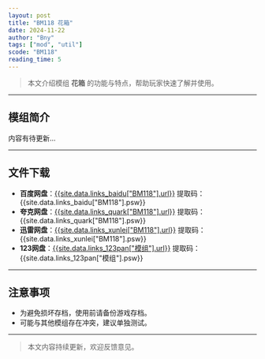 ```yaml
---
layout: post
title: "BM118 花箱"
date: 2024-11-22
author: "Bny"
tags: ["mod", "util"]
scode: "BM118"
reading_time: 5
---
```


> 本文介绍模组 **花箱** 的功能与特点，帮助玩家快速了解并使用。

---

## 模组简介

内容有待更新...

---

## 文件下载
- **百度网盘**：[{{site.data.links_baidu["BM118"].url}}]({{site.data.links_baidu["BM118"].url}}) 提取码：{{site.data.links_baidu["BM118"].psw}}
- **夸克网盘**：[{{site.data.links_quark["BM118"].url}}]({{site.data.links_quark["BM118"].url}}) 提取码：{{site.data.links_quark["BM118"].psw}}
- **迅雷网盘**：[{{site.data.links_xunlei["BM118"].url}}]({{site.data.links_xunlei["BM118"].url}}) 提取码：{{site.data.links_xunlei["BM118"].psw}}
- **123网盘**：[{{site.data.links_123pan["模组"].url}}]({{site.data.links_123pan["模组"].url}}) 提取码：{{site.data.links_123pan["模组"].psw}}

---

## 注意事项
- 为避免损坏存档，使用前请备份游戏存档。
- 可能与其他模组存在冲突，建议单独测试。

---

> 本文内容持续更新，欢迎反馈意见。
